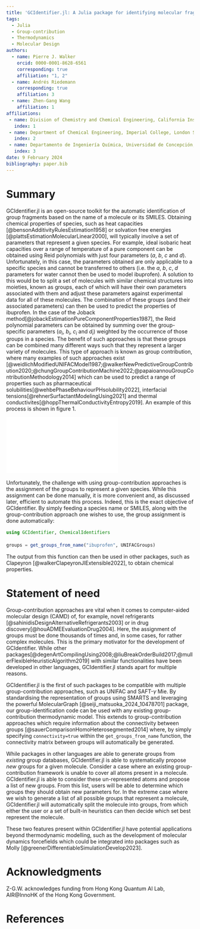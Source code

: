 ```yaml
---
title: 'GCIdentifier.jl: A Julia package for identifying molecular fragments from SMILES'
tags:
  - Julia
  - Group-contribution
  - Thermodynamics
  - Molecular Design
authors:
  - name: Pierre J. Walker
    orcid: 0000-0001-8628-6561
    corresponding: true
    affiliation: "1, 2"
  - name: Andrés Riedemann
    corresponding: true
    affiliation: 3
  - name: Zhen-Gang Wang
    affiliation: 1
affiliations:
 - name: Division of Chemistry and Chemical Engineering, California Institute of Technology, Pasadena, California 91125, United States
   index: 1
 - name: Department of Chemical Engineering, Imperial College, London SW7 2AZ, United Kingdom
   index: 2
 - name: Departamento de Ingeniería Química, Universidad de Concepción, Concepción 4030000, Chile
   index: 3
date: 9 February 2024
bibliography: paper.bib
---
```


# Summary
GCIdentifier.jl is an open-source toolkit for the automatic identification of group fragments based on the name of a molecule or its SMILES. Obtaining chemical properties of species, such as heat capacities [@bensonAdditivityRulesEstimation1958] or solvation free energies [@plattsEstimationMolecularLinear2000], will typically involve a set of parameters that represent a given species. For example, ideal isobaric heat capacities over a range of temperature of a pure component can be obtained using Reid polynomials with just four parameters ($a$, $b$, $c$ and $d$). Unfortunately, in this case, the parameters obtained are only applicable to a specific species and cannot be transferred to others (i.e. the $a$, $b$, $c$, $d$ parameters for water cannot then be used to model ibuprofen). A solution to this would be to split a set of molecules with similar chemical structures into moieties, known as groups, each of which will have their own parameters associated with them and adjust these parameters against experimental data for all of these molecules. The combination of these groups (and their associated parameters) can then be used to predict the properties of ibuprofen. In the case of the Joback method[@jobackEstimationPureComponentProperties1987], the Reid polynomial parameters can be obtained by summing over the group-specific parameters ($a_i$, $b_i$, $c_i$ and $d_i$) weighted by the occurrence of those groups in a species. The benefit of such approaches is that these groups can be combined many different ways such that they represent a larger variety of molecules. This type of approach is known as group contribution, where many examples of such approaches exist [@weidlichModifiedUNIFACModel1987;@walkerNewPredictiveGroupContribution2020;@chungGroupContributionMachine2022;@papaioannouGroupContributionMethodology2014] which can be used to predict a range of properties such as pharmaceutical solubilities[@wehbePhaseBehaviourPHsolubility2022], interfacial tensions[@rehnerSurfactantModelingUsing2021] and thermal conductivites[@hoppThermalConductivityEntropy2019]. An example of this process is shown in figure 1.

![Fragmentation of ibuprofen into UNIFAC groups.](figures/ibuprofen.pdf)

Unfortunately, the challenge with using group-contribution approaches is the assignment of the groups to represent a given species. While this assignment can be done manually, it is more convenient and, as discussed later, efficient to automate this process. Indeed, this is the exact objective of GCIdentifier. By simply feeding a species name or SMILES, along with the group-contribution approach one wishes to use, the group assignment is done automatically:
```julia
using GCIdentifier, ChemicalIdentifiers

groups = get_groups_from_name("ibuprofen", UNIFACGroups)
```
The output from this function can then be used in other packages, such as Clapeyron [@walkerClapeyronJlExtensible2022], to obtain chemical properties.


# Statement of need
Group-contribution approaches are vital when it comes to computer-aided molecular design (CAMD) of, for example, novel refrigerants [@sahinidisDesignAlternativeRefrigerants2003] or in drug discovery[@houADMEEvaluationDrug2004]. Here, the assignment of groups must be done thousands of times and, in some cases, for rather complex molecules. This is the primary motivator for the development of GCIdentifier. While other packages[@degenArtCompilingUsing2008;@liuBreakOrderBuild2017;@mullerFlexibleHeuristicAlgorithm2019] with similar functionalities have been developed in other languages, GCIdentifier.jl stands apart for multiple reasons.

GCIdentifier.jl is the first of such packages to be compatible with multiple group-contribution approaches, such as UNIFAC and SAFT-$\gamma$ Mie. By standardising the representation of groups using SMARTS and leveraging the powerful MolecularGraph [@seiji_matsuoka_2024_10478701] package, our group-identification code can be used with any existing group-contribution thermodynamic model. This extends to group-contribution approaches which require information about the connectivity between groups [@sauerComparisonHomoHeterosegmented2014] where, by simply specifying `connectivity=true` within the `get_groups_from_name` function, the connectivity matrix between groups will automatically be generated.

While packages in other languages are able to generate groups from _existing_ group databases, GCIdentifier.jl is able to systematically propose _new_ groups for a given molecule. Consider a case where an existing group-contribution framework is unable to cover all atoms present in a molecule. GCIdentifier.jl is able to consider these un-represented atoms and propose a list of new groups. From this list, users will be able to determine which groups they should obtain new parameters for. In the extreme case where we wish to generate a list of all possible groups that represent a molecule, GCIdentifier.jl will automatically split the molecule into groups, from which either the user or a set of built-in heuristics can then decide which set best represent the molecule. 

These two features present within GCIdentifier.jl have potential applications beyond thermodynamic modelling, such as the development of molecular dynamics forcefields which could be integrated into packages such as Molly [@greenerDifferentiableSimulationDevelop2023].

# Acknowledgments
Z-G.W. acknowledges funding from Hong Kong Quantum AI Lab, AIR\@InnoHK of the Hong Kong Government.

# References